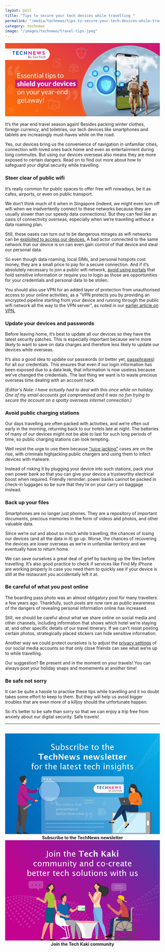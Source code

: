```yaml
---
layout: post
title: "Tips to secure your tech devices while travelling "
permalink: "/media/technews/tips-to-secure-your-tech-devices-while-travelling"
category: technews
image: "/images/technews/travel-tips.jpeg"
---
```


![techy travel tips](/images/technews/travel-tips.jpeg)

It’s the year end travel season again! Besides packing winter clothes, foreign currency, and toiletries, our tech devices like smartphones and tablets are increasingly must-haves while on the road. 

Yes, our devices bring us the convenience of navigation in unfamiliar cities, connection with loved ones back home and even as entertainment during long commutes. But using our devices overseas also means they are more exposed to certain dangers. Read on to find out more about how to safeguard your digital security while travelling.

### Steer clear of public wifi
It’s really common for public spaces to offer free wifi nowadays, be it as cafes, airports, or even on public transport. 

We don’t think much of it when in Singapore (indeed, we might even turn off wifi when we inadvertently connect to these networks because they are usually slower than our speedy data connections). But they can feel like an oasis of connectivity overseas, especially when we’re travelling without a data roaming plan. 

Still, these oases can turn out to be dangerous mirages as wifi networks can be [exploited to access our devices.](https://www.tech.gov.sg/images/technews/can-an-app-exploit-my-wifi) A bad actor connected to the same network that our device is on can even gain control of that device and steal our personal data. 

So even though data roaming, local SIMs, and personal hotspots cost money, they are a small price to pay for a secure connection. And if it’s absolutely necessary to join a public wifi network, [avoid using portals](https://sg.norton.com/blog/privacy/stay-safe-on-public-wi-fi-when-you-travel#:~:text=Anybody%20on%20the%20same%20network,software%20kits%20to%20capture%20yours) that hold sensitive information or require you to login as those are opportunities for your credentials and personal data to be stolen. 

You should also use VPN for an added layer of protection from unauthorised access to your online activities, as a "VPN protects you by providing an encrypted pipeline starting from your device and running through the public wifi network all the way to the VPN server”, as noted in our [earlier article on VPN.](https://www.tech.gov.sg/media/technews/this-is-why-you-need-a-vpn)

### Update your devices and passwords 
Before leaving home, it’s best to update all our devices so they have the latest security patches. This is especially important because we’re more likely to want to save on data charges and therefore less likely to update our devices while overseas. 

It’s also a good idea to update our passwords (or better yet, [passphrases](https://www.tech.gov.sg/media/technews/why-passphases-are-much-more-secure-than-passwords)) for all our credentials. This ensures that even if our login information has been exposed due to a data leak, that information is now useless because we’ve changed the credentials. The last thing we want is to waste precious overseas time dealing with an account hack. 

*(Editor's Note: I have actually had to deal with this once while on holiday. One of my email accounts got compromised and it was no fun trying to secure the account on a spotty overseas internet connection.)*

### Avoid public charging stations 

Our days travelling are often packed with activities, and we’re often out early in the morning, returning back to our hotels late at night. The batteries of many of our devices might not be able to last for such long periods of time, so public charging stations can look tempting. 

Well resist the urge to use them because [“juice jacking”](https://www.cnbc.com/2023/04/10/fbi-says-you-shouldnt-use-public-phone-charging-stations.html#:~:text=“Avoid%20using%20free%20charging%20stations,use%20an%20electrical%20outlet%20instead.”) cases are on the rise, with criminals highjacking public chargers and using them to infect devices with malware. 

Instead of risking it by plugging your device into such stations, pack your own power bank so that you can give your device a trustworthy electrical boost when required. Friendly reminder: power banks cannot be packed in check-in luggages so be sure that they’re on your carry on baggage instead. 

### Back up your files
Smartphones are no longer just phones. They are a repository of important documents, precious memories in the form of videos and photos, and other valuable data. 

Since we’re out and about so much while travelling, the chances of losing our devices (and all the data in it) go up. Worse, the chances of recovering the devices are lower overseas as we’re in unfamiliar territory and we eventually have to return home. 

We can save ourselves a great deal of grief by backing up the files before travelling. It’s also good practice to check if services like Find My iPhone are working properly in case you need them to quickly see if your device is still at the restaurant you accidentally left it at. 

### Be careful of what you post online
The boarding pass photo was an almost obligatory post for many travellers a few years ago. Thankfully, such posts are now rare as public awareness of the dangers of revealing personal information online has increased. 

Still, we should be careful about what we share online on social media and other channels, including information that shows which hotel we’re staying at, and other specific details of our travel itinerary. If we can’t resist posting certain photos, strategically placed stickers can hide sensitive information. 

Another way we could protect ourselves is to adjust the [privacy settings](https://www.channelnewsasia.com/commentary/youth-travel-holiday-vacation-accident-risk-safety-3635906) of our social media accounts so that only close friends can see what we’re up to while travelling. 

Our suggestion? Be present and in the moment on your travels! You can always post your holiday snaps and momements at another time! 

### Be safe not sorry
It can be quite a hassle to practise these tips while travelling and it no doubt takes some effort to keep to them. But they will help us avoid bigger troubles that are even more of a killjoy should the unfortunate happen. 

So it’s better to be safe than sorry so that we can enjoy a trip free from anxiety about our digital security. Safe travels!

---
<br>

<div class="row">
  <div class="col" style="text-align: center">
    <a href="https://go.gov.sg/tnblog-to-tnsub" target="_blank">	 	    
      <img src="/images/technews/TN_footer.png" alt="Subscribe to the TechNews newsletter" /></a>
    <figcaption><b>Subscribe to the TechNews newsletter</b></figcaption>
  </div>

  <div class="col" style="text-align: center">
    <a href="https://go.gov.sg/tnblog-to-tkcommunity" target="_blank">		  
      <img src="/images/technews/TK_footer.png" alt="Join the Tech Kaki community" /></a>
    <figcaption><b>Join the Tech Kaki community</b></figcaption>
  </div>
